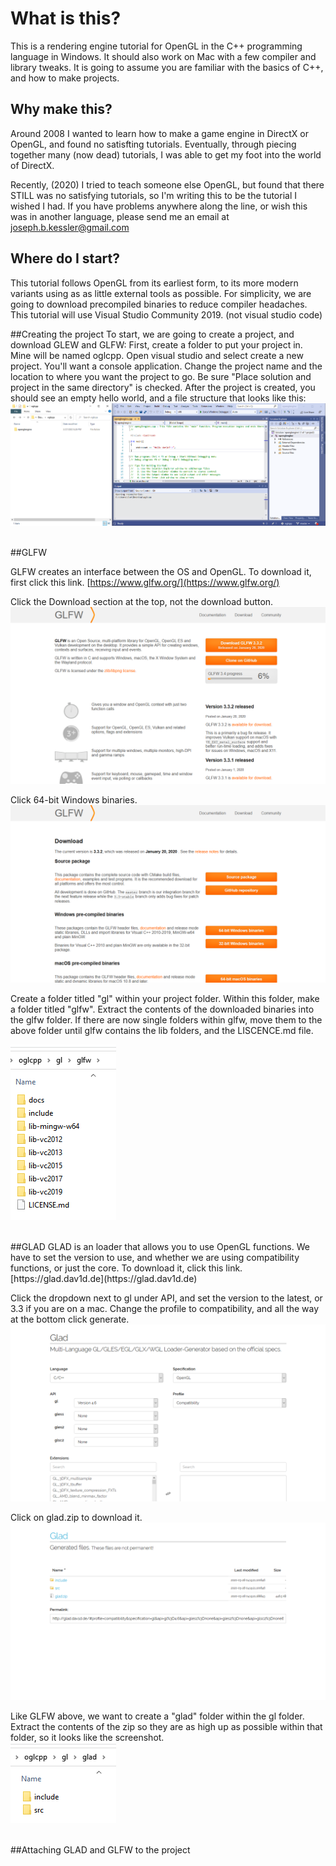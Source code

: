 # What is this?
This is a rendering engine tutorial for OpenGL in the C++ programming language in Windows.
It should also work on Mac with a few compiler and library tweaks.
It is going to assume you are familiar with the basics of C++, and how to make projects.


## Why make this?
Around 2008 I wanted to learn how to make a game engine in DirectX or OpenGL, and found no satisfting tutorials.
Eventually, through piecing together many (now dead) tutorials, I was able to get my foot into the world of DirectX.


Recently, (2020) I tried to teach someone else OpenGL, but found that there STILL was no satisfying tutorials, so I'm writing this to be the tutorial I wished I had.
If you have problems anywhere along the line, or wish this was in another language, please send me an email at <joseph.b.kessler@gmail.com>


## Where do I start?
This tutorial follows OpenGL from its earliest form, to its more modern variants using as as little external tools as possible.
For simplicity, we are going to download precompiled binaries to reduce compiler headaches.
This tutorial will use Visual Studio Community 2019. (not visual studio code)


##Creating the project
To start, we are going to create a project, and download GLEW and GLFW:
First, create a folder to put your project in.  Mine will be named oglcpp.
Open visual studio and select create a new project.  You'll want a console application.
Change the project name and the location to where you want the project to go.
Be sure "Place solution and project in the same directory" is checked.
After the project is created, you should see an empty hello world, and a file structure that looks like this:
![Created project](images/project.png)

<br/>
##GLFW

GLFW creates an interface between the OS and OpenGL. To download it, first click this link.
[https://www.glfw.org/](https://www.glfw.org/)


Click the Download section at the top, not the download button.
![GLFW Download 1](images/glfw_1.png)


Click 64-bit Windows binaries.
![GLFW Download 2](images/glfw_2.png)


Create a folder titled "gl" within your project folder.  Within this folder, make a folder titled "glfw".
Extract the contents of the downloaded binaries into the glfw folder. If there are now single folders within glfw, move them to the above folder until glfw contains the lib folders, and the LISCENCE.md file.


![GLFW File path](images/glfw_3.png)

<br/>
##GLAD
GLAD is an loader that allows you to use OpenGL functions. We have to set the version to use, and whether we are using compatibility functions, or just the core. To download it, click this link.
[https://glad.dav1d.de](https://glad.dav1d.de)


Click the dropdown next to gl under API, and set the version to the latest, or 3.3 if you are on a mac.
Change the profile to compatibility, and all the way at the bottom click generate.
![GLAD Download 1](images/glad_1.png)


Click on glad.zip to download it.
![GLAD Download 2](images/glad_2.png)


Like GLFW above, we want to create a "glad" folder within the gl folder. Extract the contents of the zip so they are as high up as possible within that folder, so it looks like the screenshot.  
![GLAD File path](images/glad_3.png)

<br/>
##Attaching GLAD and GLFW to the project
